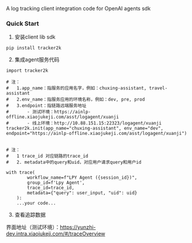 A log tracking client integration code for OpenAI agents sdk


### Quick Start

1. 安装client lib sdk

```
pip install tracker2k
```

2. 集成agent服务代码

```
import tracker2k

# 注：
#   1.app_name：指服务的应用名字，例如：chuxing-assistant, travel-assistant
#   2.env_name：指服务应用的环境名称，例如：dev, pre, prod
#   3.endpoint：指链路远端服务地址
#       - 测试环境：https://ainlp-offline.xiaojukeji.com/asst/logagent/xuanji
#       - 线上环境：http://10.88.151.15:22323/logagent/xuanji
tracker2k.init(app_name="chuxing-assistant", env_name="dev", endpoint="https://ainlp-offline.xiaojukeji.com/asst/logagent/xuanji")


# 注：
#   1 trace_id 对应链路的trace_id
#   2. metadata中的query和uid，对应用户请求query和用户id

with trace(
        workflow_name=f"LPY Agent ({session_id})",
        group_id=f'Lpy Agent',
        trace_id=trace_id,
        metadata={"query": user_input, "uid": uid}
    ):
    ...your code...
```

3. 查看追踪数据

界面地址（测试环境）：https://yunzhi-dev.intra.xiaojukeji.com/#/traceOverview
